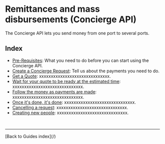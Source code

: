 # Remittances and mass disbursements (Concierge API)

The Concierge API lets you send money from one port to several ports.

## Index

- [Pre-Requisites](/concierge/pre_requisites):
  What you need to do before you can start using the Concierge API.
- [Create a Concierge Request](/concierge/request):
  Tell us about the payments you need to do.
- [Get a Quote](/concierge/get_quote):
  xxxxxxxxxxxxxxxxxxxxxxxxxxxxxx.
- [Wait for your quote to be ready at the estimated time](/concierge/wait):
  xxxxxxxxxxxxxxxxxxxxxxxxxxxxxx.
- [Follow the money as payments are made](/concierge/follow):
  xxxxxxxxxxxxxxxxxxxxxxxxxxxxxx.
- [Once it's done, it's done](/concierge/once):
  xxxxxxxxxxxxxxxxxxxxxxxxxxxxxx.
- [Cancelling a request](/concierge/cancelling):
  xxxxxxxxxxxxxxxxxxxxxxxxxxxxxx.
- [Creating new people](/concierge/create_user):
  xxxxxxxxxxxxxxxxxxxxxxxxxxxxxx.

<br/>
<hr/>
[Back to Guides index](/)
